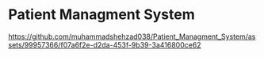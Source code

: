 
<h1>Patient Managment System</h1>

https://github.com/muhammadshehzad038/Patient_Managment_System/assets/99957366/f07a6f2e-d2da-453f-9b39-3a416800ce62

